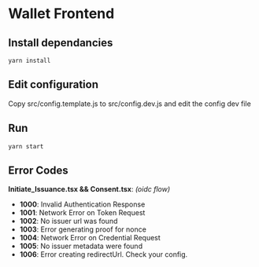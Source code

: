 # Wallet Frontend


## Install dependancies

```
yarn install
```

## Edit configuration

Copy src/config.template.js to src/config.dev.js and edit the config dev file
## Run

```
yarn start
```

## Error Codes

**Initiate_Issuance.tsx && Consent.tsx**: _(oidc flow)_
* **1000**: Invalid Authentication Response
* **1001**: Network Error on Token Request
* **1002**: No issuer url was found
* **1003**: Error generating proof for nonce
* **1004**: Network Error on Credential Request
* **1005**: No issuer metadata were found
* **1006**: Error creating redirectUrl. Check your config.
